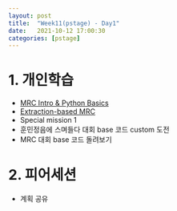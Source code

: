 ```yaml
---
layout: post
title:  "Week11(pstage) - Day1"
date:   2021-10-12 17:00:30
categories: [pstage]
---
```


# 1. 개인학습
* [MRC Intro & Python Basics](https://kyunghyunlim.github.io/nlp/ml_ai/2021/10/12/MRCbasic.html)
* [Extraction-based MRC](https://kyunghyunlim.github.io/nlp/ml_ai/2021/10/12/extractivemrc.html)
* Special mission 1
* 훈민정음에 스며들다 대회 base 코드 custom 도전
* MRC 대회 base 코드 돌려보기

# 2. 피어세션
* 계획 공유